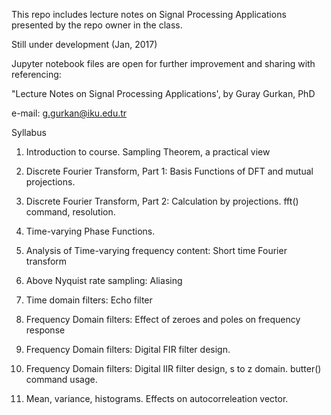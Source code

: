 
This repo includes lecture notes on Signal Processing Applications presented by the repo owner in the class. 

Still under development (Jan, 2017)

Jupyter notebook files are open for further improvement and sharing with referencing:

"Lecture Notes on Signal Processing Applications', by Guray Gurkan, PhD

e-mail: g.gurkan@iku.edu.tr

Syllabus

1. Introduction to course. Sampling Theorem, a practical view

2. Discrete Fourier Transform, Part 1: Basis Functions of DFT and mutual projections.

3. Discrete Fourier Transform, Part 2: Calculation by projections. fft() command, resolution.

4. Time-varying Phase Functions.

5. Analysis of Time-varying frequency content: Short time Fourier transform

6. Above Nyquist rate sampling: Aliasing

7. Time domain filters: Echo filter

8. Frequency Domain filters: Effect of zeroes and poles on frequency response

9. Frequency Domain filters: Digital FIR filter design. 

10. Frequency Domain filters: Digital IIR filter design, s to z domain. butter() command usage.

11. Mean, variance, histograms. Effects on autocorreleation vector.
